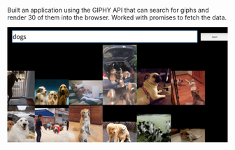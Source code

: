 Built an application using the GIPHY API that can search for giphs and render 30 of them into the browser. Worked with promises to fetch the data. 

![Giphy API App screenshot](images/dogs.png)